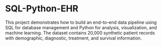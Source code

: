 # SQL-Python-EHR
This project demonstrates how to build an end-to-end data pipeline using SQL for database management and Python for analysis, visualization, and machine learning. The dataset contains 20,000 synthetic patient records with demographic, diagnostic, treatment, and survival information.
